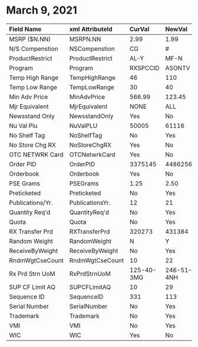 # March 9, 2021

| Field Name       | xml AttributeId | CurVal     | NewVal     | Validated |
| :--------------- | :-------------- | :--------- | :--------- | :-------: |
| MSRP ($N.NN)     | MSRPN.NN        | 2.99       | 1.99       |    !!!    |
| N/S Compenstion  | NSCompenstion   | CG         | #          |    !!!    |
| ProductRestrict  | ProductRestrict | AL-Y       | MF-N       |    !!!    |
| Program          | Program         | RXSPCCID   | ASONTV     |     X     |
| Temp High Range  | TempHighRange   | 46         | 110        |     X     |
| Temp Low Range   | TempLowRange    | 30         | 40         |     X     |
| Min Adv Price    | MinAdvPrice     | 566.99     | 123.45     |     X     |
| Mjr Equivalent   | MjrEquivalent   | NONE       | ALL        |     X     |
| Newsstand Only   | NewsstandOnly   | Yes        | No         |     X     |
| Nu Val Plu       | NuValPLU        | 50005      | 61116      |     X     |
| No Shelf Tag     | NoShelfTag      | No         | Yes        |     X     |
| No Store Chg RX  | NoStoreChgRX    | Yes        | No         |     X     |
| OTC NETWRK Card  | OTCNetwrkCard   | Yes        | No         |     X     |
| Order PID        | OrderPID        | 3375145    | 4486256    |     X     |
| Orderbook        | Orderbook       | Yes        | No         |     X     |
| PSE Grams        | PSEGrams        | 1.25       | 2.50       |     X     |
| Preticketed      | Preticketed     | No         | Yes        |     X     |
| Publications/Yr. | PublicationsYr. | 12         | 21         |     X     |
| Quantity Req'd   | QuantityReq'd   | No         | Yes        |     X     |
| Quota            | Quota           | No         | Yes        |     X     |
| RX Transfer Prd  | RXTransferPrd   | 320273     | 431384     |     X     |
| Random Weight    | RandomWeight    | N          | Y          |     X     |
| ReceiveByWeight  | ReceiveByWeight | No         | Yes        |     X     |
| RndmWgtCseCount  | RndmWgtCseCount | 10         | 22         |     X     |
| Rx Prd Strn UoM  | RxPrdStrnUoM    | 125-40-3MG | 246-51-4NH |     X     |
| SUP CF Limit AQ  | SUPCFLimitAQ    | 10         | 29         |     X     |
| Sequence ID      | SequenceID      | 331        | 113        |     X     |
| Serial Number    | SerialNumber    | No         | Yes        |     X     |
| Trademark        | Trademark       | No         | Yes        |     X     |
| VMI              | VMI             | No         | Yes        |     X     |
| WIC              | WIC             | Yes        | No         |     X     |
